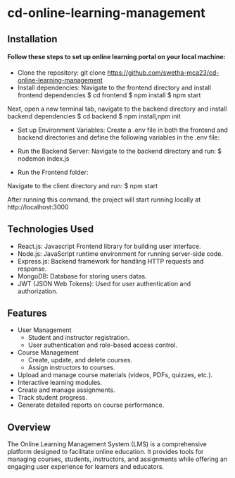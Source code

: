 # cd-online-learning-management

<h2> Installation</h2>
<h4>Follow these steps to set up online learning portal  on your local machine:</h4>

+ Clone the repository: 
     git clone https://github.com/swetha-mca23/cd-online-learning-management
+ Install dependencies: 
     Navigate to the frontend directory and install frontend dependencies
     $ cd frontend
     $ npm install
     $ npm start
   
Next, open a new terminal tab, navigate to the backend directory and install backend dependencies
    $ cd backend
    $ npm install,npm init
    
+ Set up Environment Variables:
Create a .env file in both the frontend and backend directories and define the following variables in the .env file:

+ Run the Backend Server:
Navigate to the backend directory and run:
   $ nodemon index.js

+ Run the Frontend folder:

Navigate to the client directory and run:
   $ npm start

After running this command, the project will start running locally at http://localhost:3000

<h2>Technologies Used</h2>

+ React.js: Javascript Frontend library for building user interface.
+ Node.js: JavaScript runtime environment for running server-side code.
+ Express.js: Backend framework for handling HTTP requests and response.
+ MongoDB: Database for storing users datas.
+ JWT (JSON Web Tokens): Used for user authentication and authorization.

<h2>Features</h2>

+ User Management
   + Student and instructor registration.
   + User authentication and role-based access control.
+ Course Management
   + Create, update, and delete courses.
   + Assign instructors to courses.
+ Upload and manage course materials (videos, PDFs, quizzes, etc.).
+ Interactive learning modules.
+ Create and manage  assignments.
+ Track student progress.
+ Generate detailed reports on course performance.


<h2>Overview</h2>

The Online Learning Management System (LMS) is a comprehensive platform designed to facilitate online education. 
It provides tools for managing courses, students, instructors, and assignments while offering an engaging user experience for learners and educators.



